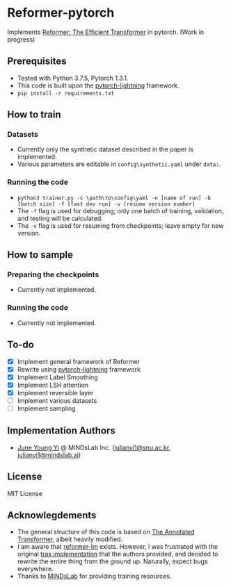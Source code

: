 # Reformer-pytorch
Implements [Reformer: The Efficient Transformer](https://openreview.net/forum?id=rkgNKkHtvB) in pytorch. (Work in progress)

## Prerequisites

- Tested with Python 3.7.5, Pytorch 1.3.1.
- This code is built upon the [pytorch-lightning](https://github.com/williamFalcon/pytorch-lightning/) framework.
- `pip install -r requirements.txt`

## How to train

### Datasets

- Currently only the synthetic dataset described in the paper is implemented.
- Various parameters are editable in `config\synthetic.yaml` under `data:`.

### Running the code

- `python3 trainer.py -c \path\to\config\yaml -n [name of run] -b [batch size] -f [fast dev run] -v [resume version number]`
- The `-f` flag is used for debugging; only one batch of training, validation, and testing will be calculated.
- The `-v` flag is used for resuming from checkpoints; leave empty for new version.

## How to sample

### Preparing the checkpoints

- Currently not implemented.

### Running the code

- Currently not implemented.

## To-do

- [x] Implement general framework of Reformer
- [x] Rewrite using [pytorch-lightning](https://github.com/williamFalcon/pytorch-lightning/) framework
- [x] Implement Label Smoothing
- [x] Implement LSH attention
- [x] Implement reversible layer
- [ ] Implement various datasets
- [ ] Implement sampling

## Implementation Authors

- [June Young Yi](<https://github.com/Rick-McCoy>) @ MINDsLab Inc. (julianyi1@snu.ac.kr, julianyi1@mindslab.ai)

## License

MIT License

## Acknowlegdements

- The general structure of this code is based on [The Annotated Transformer](http://nlp.seas.harvard.edu/2018/04/03/attention.html), albeit heavily modified.
- I am aware that [reformer-lm](https://github.com/zbloss/reformer_lm) exists. However, I was frustrated with the original [trax implementation](https://github.com/google/trax/blob/master/trax/models/research/reformer.py) that the authors provided, and decided to rewrite the entire thing from the ground up. Naturally, expect bugs everywhere.
- Thanks to [MINDsLab](<https://mindslab.ai>) for providing training resources.
